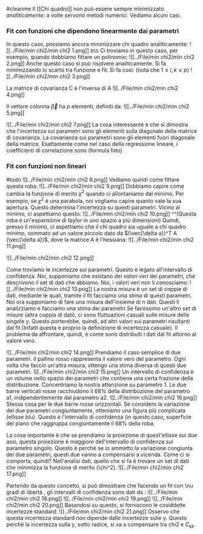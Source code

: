 #cleanme 
Il [[Chi quadro]] non può essere sempre minimizzato _analiticamente_: a volte servono metodi numerici. Vediamo alcuni casi.

### Fit con funzioni che dipendono linearmente dai parametri
In questo caso, possiamo ancora minimizzare chi quadro analiticamente:
![[../File/min chi2/min chi2 1.png]]
`OSS` Ci troviamo in questo caso, per esempio, quando dobbiamo fittare un polinomio:
![[../File/min chi2/min chi2 2.png]]
Anche questo caso si può risolvere analiticamente. Si fa minimizzando lo scarto tra funzione e fit. Si fa così: (nota che $1 \leq i, k \leq p$)
![[../File/min chi2/min chi2 3.png]]

La matrice di covarianza C è  l'inversa di A
![[../File/min chi2/min chi2 4.png]]

Il vettore colonna $\vec \beta$ ha $p$ elementi, definiti da:
![[../File/min chi2/min chi2 5.png]]

![[../File/min chi2/min chi2 7.png]]
La cosa interessante è che si dimostra che l'incertezza sui parametri sono gli elementi sulla diagonale della matrice di covarianza.
La covarianza sui parametri sono gli elementi fuori diagonale della matrice.
Esattamente come nel caso della regressione lineare, i coefficienti di correlazione sono (formula foto)

### Fit con funzioni non lineari
#todo
![[../File/min chi2/min chi2 8.png]]
Vediamo quindi come fittare questa roba:
![[../File/min chi2/min chi2 9.png]]
Dobbiamo capire come cambia la funzione di merito $\chi^2$ quando ci allontaniamo dal minimo.
Per esempio, se $\chi^2$ è una parabola, noi vogliamo capire quanto vale la sua apertura. Questo determina l'incertezza su questi parametri.
Vicino al minimo, ci aspettiamo questo:
![[../File/min chi2/min chi2 10.png]]
^^(Questa roba è un'espansione di taylor in uno spazio a più dimensioni)
Quindi, presso il minimo, ci aspettiamo che il chi quadro sia uguale a chi quadro minimo, sommato ad un valore piccolo dato da $(\vec{\delta a})^T A (\vec{\delta a})$, dove la matrice A  è l'hessiana:
![[../File/min chi2/min chi2 11.png]]

![[../File/min chi2/min chi2 12.png]]

Come troviamo le incertezze sui parametri. Questo è legato all'intervallo di confidenza. 
Noi, supponiamo che esistano dei _valori veri_ dei parametri, che descrivono il set di dati che abbiamo.
Noi, i valori veri non li conosciamo:
![[../File/min chi2/min chi2 13.png]]
La nostra misura è un set di coppie di dati, mediante le quali, tramite il fit facciamo una stima di questi parametri.
Noi ora supponiamo di fare una misura dell'insieme di n dati. Questi li analizziamo e facciamo una stima dei parametri
Se facessimo un'altro set di misure (altra coppia di dati), ci sono fluttuazioni casuali sulle misure delle singole y. Questo porterebbe, quindi, ad altri valori sui parametri risultanti dal fit (Infatti questa è proprio la definizione di incertezza casuale). Il problema da affrontare, quindi, è come sono distribuiti i dati dal fit attorno al valore vero.

![[../File/min chi2/min chi2 14.png]]
Prendiamo il caso semplice di due parametri. Il pallino rosso rappresenta il valore vero del parametro. Ogni volta che faccio un'altra misura, ottengo una stima diversa di questi due parametri. 
![[../File/min chi2/min chi2 15.png]]
Un intervallo di confidenza è un volume nello spazio dei parametri che contiene una certa frazione della distribuzione.
Concentriamo la nostra attenzione su parametro 1. Le due barre verticali rosse racchiudono il 68% della distribuzione del parametro a1, indipendentemente dal parametro a2.
![[../File/min chi2/min chi2 16.png]]
Stessa cosa per le due barre rosse orizzontali.
Se considero la variazione dei due parametri congiuntamente, otteniamo una figura più complicata (ellisse blu). Questo è l'intervallo di confidenza (in questo caso, superficie del piano che raggruppa congiuntamente il 68% della roba.

La cosa importante è che se prendiamo la proiezione di quest'ellisse sui due assi, questa proiezione è _maggiore_ dell'intervallo di confidenza sul parametro singolo. Questo è perchè se io ammetto la variazione congiunta dei due parametri, questi due vanno a compensarsi a vicenda.
Come ci si comporta, quindi? Nell'analisi dati, quello che si fa è trovare un set di dati che minimizza la funzione di merito (\chi^2). 
![[../File/min chi2/min chi2 17.png]]

Partendo da questo concetto, si può dimostrare che facendo un fit con \nu gradi di libertà
, gli intervalli di confidenza sono dati da :
![[../File/min chi2/min chi2 18.png]]
![[../File/min chi2/min chi2 19.png]]
![[../File/min chi2/min chi2 20.png]]
Basandosi su questo, si forniscono le cosiddette incertezze standard:
![[../File/min chi2/min chi2 21.png]]
Osservo che questa incertezza standard non dipende dalle incertezze sulle y. Questo perchè la incertezza sulla y, sotto radice, si va a compensare tra chi2 e $C_{kk}$.
